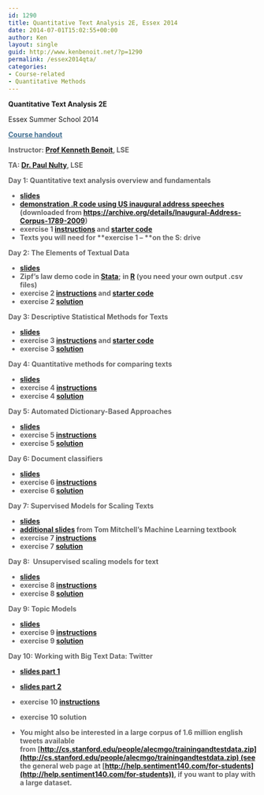 ```yaml
---
id: 1290
title: Quantitative Text Analysis 2E, Essex 2014
date: 2014-07-01T15:02:55+00:00
author: Ken
layout: single
guid: http://www.kenbenoit.net/?p=1290
permalink: /essex2014qta/
categories:
- Course-related
- Quantitative Methods
---
```

**Quantitative Text Analysis 2E**

Essex Summer School 2014

<strong style="color: #666666;"><a style="color: #416e90;" href="/assets/courses/essex2014qta/QTA_2F_syllabus_2014.pdf">Course handout</a>

**Instructor:** [Prof Kenneth Benoit](mailto:kbenoit@lse.ac.uk), LSE

**TA:** [Dr. Paul Nulty](mailto:paul.nulty@gmail.com), LSE

**Day 1: Quantitative text analysis overview and fundamentals**

  * [slides](/assets/courses/essex2014qta/QTA_Essex_Day1.pdf)
  * [demonstration .R code using US inaugural address speeches](/assets/courses/essex2014qta/inauguraldemo.R) (downloaded from <https://archive.org/details/Inaugural-Address-Corpus-1789-2009>)
  * exercise 1 [instructions](/assets/courses/essex2014qta/exercise1.pdf) and [starter code](/assets/courses/essex2014qta/exercise1.R)
  * **Texts** you will need for **exercise 1 &#8211; **on the S: drive

**Day 2: The Elements of Textual Data**

  * [slides](/assets/courses/essex2014qta/QTA_Essex_Day2.pdf)
  * Zipf&#8217;s law demo code in [Stata](/assets/courses/essex2012cta/zipfslaw.do); in [R](/assets/courses/essex2012cta/zipfslaw.R) (you need your own output .csv files)
  * exercise 2 [instructions](/assets/courses/essex2014qta/exercise2.pdf) and [starter code](/assets/courses/essex2014qta/lab2.R)
  * exercise 2 [solution](/assets/courses/essex2014qta/exercise2.R)



**Day 3: Descriptive Statistical Methods for Texts**



- [slides](/assets/courses/essex2014qta/QTA_Essex_Day3.pdf)
- exercise 3 [instructions](/assets/courses/essex2014qta/exercise3.pdf) and [starter code](/assets/courses/essex2014qta/starter3.R)
- exercise 3 [solution](/assets/courses/essex2014qta/exercise3.R)





**Day 4: Quantitative methods for comparing texts**



- [slides](/assets/courses/essex2014qta/QTA_Essex_Day4.pdf)
- exercise 4 [instructions](/assets/courses/essex2014qta/exercise4.pdf)
- exercise 4 [solution](/assets/courses/essex2014qta/exercise4.R)





**Day 5: Automated Dictionary-Based Approaches**

  * [slides](/assets/courses/essex2014qta/QTA_Essex_Day5.pdf)
  * exercise 5 [instructions](/assets/courses/essex2014qta/exercise5.pdf)
  * exercise 5 [solution](/assets/courses/essex2014qta/exercise5.R)


**Day 6: Document classifiers**
- [slides](/assets/courses/essex2014qta/QTA_Essex_Day6.pdf)
- exercise 6 [instructions](/assets/courses/essex2014qta/exercise6.pdf)
- exercise 6 [solution](/assets/courses/essex2014qta/exercise6.R)





**Day 7: Supervised Models for Scaling Texts**

- [slides](/assets/courses/essex2014qta/QTA_Essex_Day7.pdf)
- [additional slides](http://www.cs.cmu.edu/~tom/mlbook-chapter-slides.html) from Tom Mitchell&#8217;s Machine Learning textbook
- exercise 7 [instructions](/assets/courses/essex2014qta/exercise7.pdf)
- exercise 7 [solution](/assets/courses/essex2014qta/exercise7.R)


**Day 8:  Unsupervised scaling models for text**

- [slides](/assets/courses/essex2014qta/QTA_Essex_Day8.pdf)
- exercise 8 [instructions](/assets/courses/essex2014qta/exercise8.pdf)
- exercise 8 [solution](/assets/courses/essex2014qta/exercise8.R)


**Day 9: Topic Models**

- [slides](/assets/courses/essex2014qta/QTA_Essex_Day9.pdf)
- exercise 9 [instructions](/assets/courses/essex2014qta/exercise9.pdf)
- exercise 9 [solution](/assets/courses/essex2014qta/exercise9.R)




**Day 10: Working with Big Text Data: Twitter**

- [slides part 1](/assets/courses/essex2014qta/QTA_Essex_Day10a.pdf)
- [slides part 2](/assets/courses/essex2014qta/QTA_Essex_Day10b.pdf)
- exercise 10 [instructions](/assets/courses/essex2014qta/exercise10.pdf)
- exercise 10 solution

- You might also be interested in a large corpus of 1.6 million english tweets available from [http://cs.stanford.edu/people/alecmgo/trainingandtestdata.zip](http://cs.stanford.edu/people/alecmgo/trainingandtestdata.zip) (see the general web page at [http://help.sentiment140.com/for-students](http://help.sentiment140.com/for-students)), if you want to play with a large dataset.

